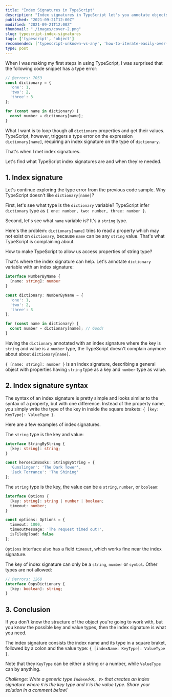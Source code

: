 ```yaml
---
title: "Index Signatures in TypeScript"
description: "Index signatures in TypeScript let's you annotate objects of unknown structure."
published: "2021-09-21T12:00Z"
modified: "2021-09-21T12:00Z"
thumbnail: "./images/cover-2.png"
slug: typescript-index-signatures
tags: ['typescript', 'object']
recommended: ['typescript-unknown-vs-any', 'how-to-iterate-easily-over-object-properties-in-javascript']
type: post
---
```


When I was making my first steps in using TypeScript, I was surprised that the following code snippet has a type error:

```ts twoslash
// @errors: 7053
const dictionary = {
  'one': 1,
  'two': 2,
  'three': 3
};

for (const name in dictionary) {
  const number = dictionary[name];
}
```

What I want is to loop though all `dictionary` properties and get their values. TypeScript, however, triggers a type error on the expression `dictionary[name]`, requiring an index signature on the type of `dictionary`.  

That's when I met index signatures. 

Let's find what TypeScript index signatures are and when they're needed.  

## 1. Index signature

Let's continue exploring the type error from the previous code sample. Why TypeScript doesn't like `dictionary[name]`?  

First, let's see what type is the `dictionary` variable? TypeScript infer `dictionary` type as `{ one: number, two: number, three: number }`.  

Second, let's see what `name` variable is? It's a `string` type.  

Here's the problem: `dictionary[name]` tries to read a property which may not exist on `dictionary`, because `name` can be any `string` value. That's what TypeScript is complaining about.  

How to make TypeScript to allow us access properties of string type?  

That's where the index signature can help. Let's annotate `dictionary` variable with an index signature:

```ts twoslash
interface NumberByName {
  [name: string]: number
}

const dictionary: NumberByName = {
  'one': 1,
  'two': 2,
  'three': 3
};

for (const name in dictionary) {
  const number = dictionary[name]; // Good!
}
```

Having the `dictionary` annotated with an index signature where the key is `string` and value is a `number` type, the TypeScript doesn't complain anymore about about `dictionary[name]`.  

`{ [name: string]: number }` is an index signature, describing a general object with properties having `string` type as a key and `number` type as value.  

## 2. Index signature syntax

The syntax of an index signature is pretty simple and looks similar to the syntax of a property, but with one difference. Instead of the property name, you simply write the type of the key
in inside the square brakets: `{ [key: KeyType]: ValueType }`.  

Here are a few examples of index signatures.

The `string` type is the key and value:

```ts twoslash
interface StringByString {
  [key: string]: string;
}

const heroesInBooks: StringByString = {
  'Gunslinger': 'The Dark Tower',
  'Jack Torrance': 'The Shining'
};
```

The `string` type is the key, the value can be a `string`, `number`, or `boolean`:

```ts twoslash
interface Options {
  [key: string]: string | number | boolean;
  timeout: number;
}

const options: Options = {
  timeout: 1000,
  timeoutMessage: 'The request timed out!',
  isFileUpload: false
};
```

`Options` interface also has a field `timeout`, which works fine near the index signature.  

The key of index signature can only be a `string`, `number` or `symbol`. Other types are not allowed:

```ts twoslash
// @errors: 1268
interface OopsDictionary {
  [key: boolean]: string;
}
```

## 3. Conclusion

If you don't know the structure of the object you're going to work with, but you know the possible key and value types, then the index signature is
what you need.  

The index signature consists the index name and its type in a square braket, followed by a colon and the value type: `{ [indexName: KeyType]: ValueType }`.  

Note that they `KeyType` can be either a string or a number, while `ValueType` can by anything.  

*Challenge: Write a generic type `Indexed<K, V>` that creates an index signature where `K` is the key type and `V` is the value type. Share your solution in a comment below!* 